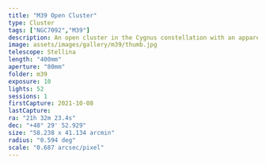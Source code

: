 ```yaml
---
title: "M39 Open Cluster"
type: Cluster
tags: ["NGC7092","M39"]
description: An open cluster in the Cygnus constellation with an apparent size larger than the moon, making it visible with binoculars.
image: assets/images/gallery/m39/thumb.jpg
telescope: Stellina
length: "400mm"
aperture: "80mm"
folder: m39
exposure: 10
lights: 52
sessions: 1
firstCapture: 2021-10-08 
lastCapture:
ra: "21h 32m 23.4s"
dec: "+48° 29' 52.929"
size: "58.238 x 41.134 arcmin"
radius: "0.594 deg"
scale: "0.687 arcsec/pixel"
---
```

